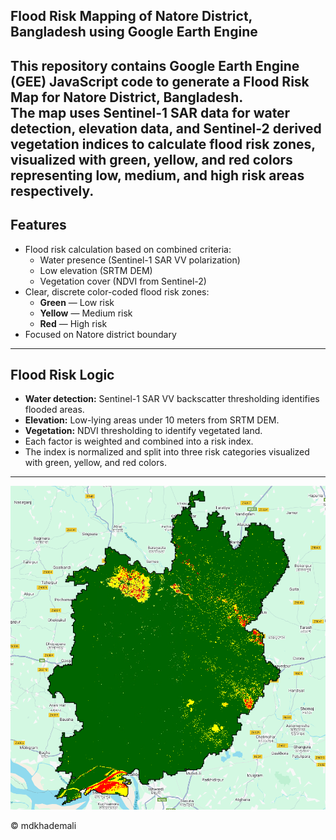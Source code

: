 ## Flood Risk Mapping of Natore District, Bangladesh using Google Earth Engine

This repository contains Google Earth Engine (GEE) JavaScript code to generate a **Flood Risk Map** for Natore District, Bangladesh.  
The map uses Sentinel-1 SAR data for water detection, elevation data, and Sentinel-2 derived vegetation indices to calculate flood risk zones, visualized with green, yellow, and red colors representing low, medium, and high risk areas respectively.
---
## Features
- Flood risk calculation based on combined criteria:
  - Water presence (Sentinel-1 SAR VV polarization)
  - Low elevation (SRTM DEM)
  - Vegetation cover (NDVI from Sentinel-2)
- Clear, discrete color-coded flood risk zones:
  - **Green** — Low risk
  - **Yellow** — Medium risk
  - **Red** — High risk
- Focused on Natore district boundary
---
## Flood Risk Logic

- **Water detection:** Sentinel-1 SAR VV backscatter thresholding identifies flooded areas.
- **Elevation:** Low-lying areas under 10 meters from SRTM DEM.
- **Vegetation:** NDVI thresholding to identify vegetated land.
- Each factor is weighted and combined into a risk index.
- The index is normalized and split into three risk categories visualized with green, yellow, and red colors.
---
![Map](flood-risk-natore-image.png)

© mdkhademali